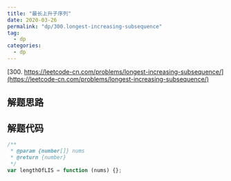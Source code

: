 ```yaml
---
title: "最长上升子序列"
date: 2020-03-26
permalink: "dp/300.longest-increasing-subsequence"
tag:
  - dp
categories:
  - dp
---
```


[300. https://leetcode-cn.com/problems/longest-increasing-subsequence/](https://leetcode-cn.com/problems/longest-increasing-subsequence/)

## 解题思路

## 解题代码

```js
/**
 * @param {number[]} nums
 * @return {number}
 */
var lengthOfLIS = function (nums) {};
```

